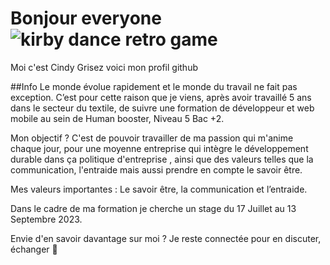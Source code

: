 # Bonjour everyone <img alt="kirby dance retro game" title="kirby dance retro game" loading="lazy" src="https://emojis.slackmojis.com/emojis/images/1643515233/12510/kirby_dance.gif?1643515233"> 
Moi c'est Cindy Grisez voici mon profil github 

##Info 
Le monde évolue rapidement et le monde du travail ne fait pas exception.
C’est pour cette raison que je viens, après avoir travaillé 5 ans dans le secteur du textile, de suivre une formation de développeur et web mobile au sein de Human booster, Niveau 5 Bac +2. 

Mon objectif ? C'est de pouvoir travailler de ma passion qui m'anime chaque jour, pour une moyenne entreprise qui intègre le développement durable dans ça politique d'entreprise , ainsi que des valeurs telles que la communication, l'entraide mais aussi prendre en compte le savoir être. 

Mes valeurs importantes : Le savoir être, la communication et l’entraide.

Dans le cadre de ma formation je cherche un stage du 17 Juillet au 13 Septembre 2023. 

Envie d'en savoir davantage sur moi ? Je reste connectée pour en discuter, échanger 🙂


